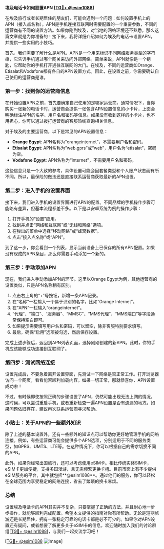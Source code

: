 **埃及电话卡如何設置APN [[TG💪+ @esim1088](https://t.me/s/esim1088)]**

在埃及旅行或者长期居住的朋友们，可能会遇到一个问题：如何设置手机上的APN（接入点名称）。APN是手机连接互联网时需要配置的一个重要参数，不同的运营商有不同的设置方法。如果你刚到埃及，对当地的网络环境还不熟悉，那么这篇文章就是为你准备的！接下来，我将详细介绍如何为埃及的电话卡设置APN，并提供一些实用的小技巧。

首先，我们需要了解什么是APN。APN是一个用来标识不同网络服务类型的字符串，它告诉手机通过哪个网关来访问外部网络。简单来说，APN就像是一个钥匙，它帮助你的手机打开通往互联网的大门。在埃及，不同的运营商如Orange、Etisalat和Vodafone都有各自的APN设置方式。因此，在设置之前，你需要确认自己使用的运营商是谁。

### **第一步：找到你的运营商信息**

在开始设置APN之前，首先要确定自己使用的是哪家运营商。通常情况下，当你购买一张新的电话卡时，运营商会提供一张包含APN设置信息的小卡片，上面会明确标注APN的名字、用户名和密码等信息。如果没有收到这样的小卡片，也不用担心，你可以通过拨打运营商的客服热线查询相关信息。

对于埃及的主要运营商，以下是常见的APN设置信息：

- **Orange Egypt**: APN名称为“orangeinternet”，不需要用户名和密码。
- **Etisalat Egypt**: APN名称为“web.gprs”或“web”，用户名为“etisalat”，密码为空。
- **Vodafone Egypt**: APN名称为“internet”，不需要用户名和密码。

这些信息只是一个大致的参考，具体设置可能会因套餐类型和个人账户状态而有所不同。所以，最保险的做法还是直接联系运营商获取最新的APN设置。

### **第二步：进入手机的设置界面**

接下来，我们进入手机的设置界面进行APN的配置。不同品牌的手机操作步骤可能略有差异，但基本流程都差不多。以下是以安卓系统为例的操作步骤：

1. 打开手机的“设置”应用。
2. 找到并点击“网络和互联网”或“无线和网络”选项。
3. 在弹出的菜单中选择“移动网络”或“蜂窝数据”。
4. 点击“接入点名称”或“APN”。

到了这一步，你会看到一个列表，显示当前设备上已保存的所有APN配置。如果没有现成的APN条目，那么你需要手动添加一个新的。

### **第三步：手动添加APN**

现在，我们进入手动添加APN的环节。这里以Orange Egypt为例，其他运营商的设置类似，只是APN名称稍有区别。

1. 点击右上角的“+”号按钮，新增一条APN记录。
2. 在“名称”一栏输入一个易于识别的名字，比如“Orange Internet”。
3. 在“APN”一栏输入“orangeinternet”。
4. “代理”、“端口”、“服务器”、“MMSC”、“MMS代理”、“MMS端口”等字段通常保持空白即可。
5. 如果提示需要填写用户名和密码，可以留空，除非客服特别要求填写。
6. 最后，确保“启用”选项被勾选，然后保存设置。

完成上述步骤后，返回到APN列表页面，选择刚刚创建的新APN。此时，你的手机应该能够成功连接到互联网了。

### **第四步：测试网络连接**

设置完成后，不要急着离开设置界面，先测试一下网络是否正常工作。打开浏览器访问一个网页，看看能否顺利加载内容。如果一切正常，那就恭喜你，APN设置成功啦！

不过，有时候即使按照正确的步骤设置了APN，仍然可能出现无法上网的情况。这时候，可以尝试重启手机，或者重新检查一遍APN设置是否有遗漏的地方。如果问题依旧存在，建议再次联系运营商寻求帮助。

### **小贴士：关于APN的一些额外知识**

除了上述的基本设置外，还有一些额外的知识点可以帮助你更好地管理手机的网络连接。例如，有些运营商可能会提供多个APN选项，分别适用于不同的服务类型，如GPRS、UMTS、LTE等。在这种情况下，你可以根据自己的需求切换不同的APN。

此外，如果你经常出国旅行，还可以考虑使用eSIM卡。相比传统实体SIM卡，eSIM卡更加便捷，支持多国漫游，且无需频繁更换卡槽。目前市面上有不少提供eSIM服务的平台，其中就包括**@esim1088**。通过他们的服务，你可以轻松在全球范围内享受稳定的网络连接，省去了繁琐的换卡麻烦。

### **总结**

设置埃及电话卡的APN其实并不复杂，只要掌握了正确的方法，并且耐心地一步步操作，就能够顺利完成配置。希望本文提供的指南对你有所帮助。无论是短期旅游还是长期居住，拥有一张稳定可靠的电话卡都是必不可少的。如果你对APN设置还有疑问，或者想要了解更多关于eSIM卡的信息，欢迎随时加入我们的讨论群组[[TG💪+ @esim1088](https://t.me/s/esim1088)]，与我们一起交流学习吧！

[[TG💪+ @esim1088](https://t.me/s/esim1088) ![Image](https://i.postimg.cc/4NQfJmqS/Snipaste-2025-05-13-00-14-12.png)]